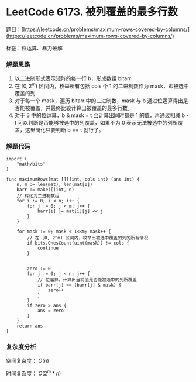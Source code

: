 # LeetCode 6173. 被列覆盖的最多行数

题目：[https://leetcode.cn/problems/maximum-rows-covered-by-columns/](https://leetcode.cn/problems/maximum-rows-covered-by-columns/)

标签：位运算、暴力破解

### 解题思路

1. 以二进制形式表示矩阵的每一行 b，形成数组 bitarr
2. 在 $[0, 2^m)$ 区间内，枚举所有包括 cols 个 1 的二进制数作为 mask，即被选中覆盖的列
3. 对于每一个 mask，遍历 bitarr 中的二进制数，mask 与 b 通过位运算得出是否能被覆盖，并最终比较计算出被覆盖的最多行数。
4. 对于 3 中的位运算，b & mask = t 会计算出同时都是 1 的值，再通过相减 b - t 可以判断是否能够被选中的列覆盖，如果不为 0 表示无法被选中的列所覆盖，这里简化只要判断 b == t 就行了。

### 解题代码
```golang
import (
	"math/bits"
)

func maximumRows(mat [][]int, cols int) (ans int) {
	n, m := len(mat), len(mat[0])
	barr := make([]int, n)
	// 转化为二进制数组
	for i := 0; i < n; i++ {
		for j := 0; j < m; j++ {
			barr[i] |= mat[i][j] << j
		}
	}

	for mask := 0; mask < 1<<m; mask++ {
		// 在 [0, 2^m) 区间内，枚举出被选中覆盖的列的所有情况
		if bits.OnesCount(uint(mask)) != cols {
			continue
		}


		zero := 0
		for j := 0; j < n; j++ {
			// 位运算，计算出当前值是否能被选中的列所覆盖
			if barr[j] == (barr[j] & mask) {
				zero++
			}
		}
		if zero > ans {
			ans = zero
		}
	}
	return ans
}
```

### 复杂度分析

空间复杂度： $O(n)$

时间复杂度： $O(2^m * n)$

